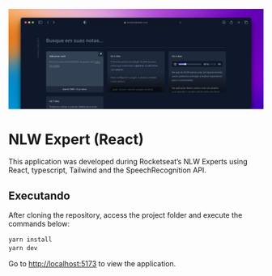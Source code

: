 ![Cover](./.github/cover.png)

# NLW Expert (React)

This application was developed during Rocketseat’s NLW Experts using React, typescript, Tailwind and the SpeechRecognition API.

## Executando

After cloning the repository, access the project folder and execute the commands below:

```sh
yarn install
yarn dev
```

Go to <http://localhost:5173> to view the application.
